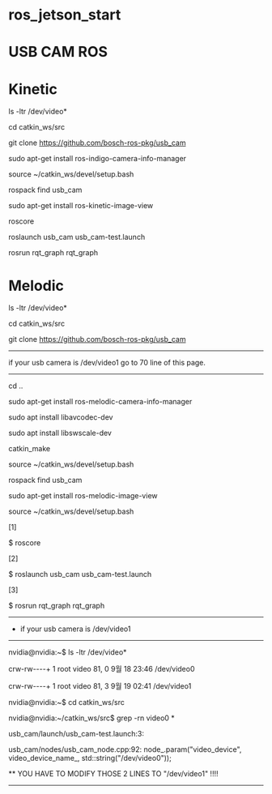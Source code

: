 # ros_jetson_start

# USB CAM ROS

# Kinetic #
  
ls -ltr /dev/video*

cd catkin_ws/src

git clone https://github.com/bosch-ros-pkg/usb_cam

sudo apt-get install ros-indigo-camera-info-manager

source ~/catkin_ws/devel/setup.bash

rospack find usb_cam

sudo apt-get install ros-kinetic-image-view

roscore

roslaunch usb_cam usb_cam-test.launch

rosrun rqt_graph rqt_graph


# Melodic #
  
ls -ltr /dev/video*

cd catkin_ws/src

git clone https://github.com/bosch-ros-pkg/usb_cam

**********************
if your usb camera is /dev/video1
go to 70 line of this page.
**********************

cd ..

sudo apt-get install ros-melodic-camera-info-manager


sudo apt install libavcodec-dev

sudo apt install libswscale-dev

catkin_make

source ~/catkin_ws/devel/setup.bash

rospack find usb_cam

sudo apt-get install ros-melodic-image-view


source ~/catkin_ws/devel/setup.bash

[1]

$ roscore

[2]

$ roslaunch usb_cam usb_cam-test.launch

[3]

$ rosrun rqt_graph rqt_graph



*************************************************
* if your usb camera is /dev/video1 
*************
nvidia@nvidia:~$ ls -ltr /dev/video*

crw-rw----+ 1 root video 81, 0  9월 18 23:46 /dev/video0

crw-rw----+ 1 root video 81, 3  9월 19 02:41 /dev/video1

nvidia@nvidia:~$ cd catkin_ws/src

nvidia@nvidia:~/catkin_ws/src$ grep -rn video0 *

usb_cam/launch/usb_cam-test.launch:3:    <param name="video_device" value="/dev/video0" />

usb_cam/nodes/usb_cam_node.cpp:92:    node_.param("video_device", video_device_name_, std::string("/dev/video0"));


** YOU HAVE TO MODIFY THOSE 2 LINES TO "/dev/video1" !!!!
***************************************************


